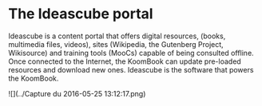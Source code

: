 # The Ideascube portal 
Ideascube is a content portal that offers digital resources, (books, multimedia files, videos), sites (Wikipedia, the Gutenberg Project, Wikisource) and training tools (MooCs) capable of being consulted offline. Once connected to the Internet, the KoomBook can update pre-loaded resources and download new ones. Ideascube is the software that powers the KoomBook. 

![](../Capture du 2016-05-25 13:12:17.png)